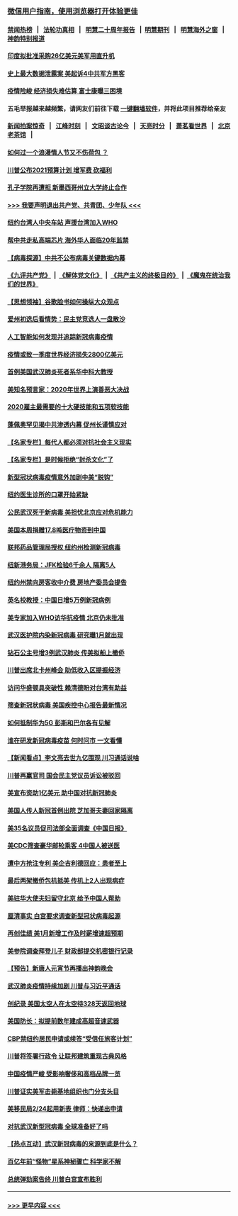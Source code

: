 ### [微信用户指南，使用浏览器打开体验更佳](https://github.com/gfw-breaker/banned-news1/blob/master/indexes/wechat-guide.md?t=0)
#### [禁闻热榜](热点新闻.md?t=0)  &nbsp;&nbsp;|&nbsp;&nbsp; [法轮功真相](https://github.com/gfw-breaker/truth/blob/master/README.md?t=0) &nbsp;&nbsp;|&nbsp;&nbsp; [明慧二十周年报告](https://github.com/gfw-breaker/mh-reports/blob/master/README.md?t=0) &nbsp;&nbsp;|&nbsp;&nbsp;[明慧期刊](https://github.com/gfw-breaker/mh-qikan) &nbsp;&nbsp;|&nbsp;&nbsp; [明慧海外之窗](https://github.com/gfw-breaker/mh-news/blob/master/README.md?t=0) &nbsp;&nbsp;|&nbsp;&nbsp; [神韵特别报道](https://github.com/gfw-breaker/mh-news/blob/master/shenyun.md?t=0)
#### [印度拟批准采购26亿美元美军用直升机](../pages/nsc412/n11859143.md?t=02110333) 
#### [史上最大数据泄露案 美起诉4中共军方黑客](../pages/nsc412/n11859115.md?t=02110333) 
#### [疫情险峻 经济损失难估算 富士康曝三困境](../pages/nsc412/n11859120.md?t=02110333) 
#### 五毛举报越来越频繁，请网友们前往下载 [一键翻墙软件](https://github.com/gfw-breaker/ssr-accounts)，并将此项目推荐给亲友
#### [新闻拍案惊奇](https://github.com/gfw-breaker/banned-news1/blob/master/pages/link4.md) &nbsp;&nbsp;|&nbsp;&nbsp; [江峰时刻](https://github.com/gfw-breaker/banned-news1/blob/master/pages/link4.md) &nbsp;&nbsp;|&nbsp;&nbsp; [文昭谈古论今](https://github.com/gfw-breaker/banned-news1/blob/master/pages/link4.md) &nbsp;&nbsp;|&nbsp;&nbsp; [天亮时分](https://github.com/gfw-breaker/banned-news1/blob/master/pages/link4.md) &nbsp;&nbsp;|&nbsp;&nbsp; [萧茗看世界](https://github.com/gfw-breaker/banned-news1/blob/master/pages/link4.md) &nbsp;&nbsp;|&nbsp;&nbsp; [北京老茶馆](https://github.com/gfw-breaker/banned-news1/blob/master/pages/link4.md) &nbsp;&nbsp;|&nbsp;&nbsp; 
#### [如何过一个浪漫情人节又不伤荷包 ？](../pages/nsc412/n11858969.md?t=02110333) 
#### [川普公布2021预算计划 增军费 砍福利](../pages/nsc412/n11859012.md?t=02110333) 
#### [孔子学院再遭拒 新墨西哥州立大学终止合作](../pages/nsc412/n11858661.md?t=02110333) 
#### [>>> 我要声明退出共产党、共青团、少年队 <<<](https://github.com/begood0513/goodnews/blob/master/quit/letter.md) 
#### [纽约台湾人中央车站  声援台湾加入WHO](../pages/nsc412/n11857757.md?t=02110333) 
#### [帮中共走私高端芯片 海外华人面临20年监禁](../pages/nsc412/n11855016.md?t=02110333) 
#### [【病毒探源】中共不公布病毒关键数据内幕](../pages/nsc412/n11856584.md?t=02110333) 
#### [《九评共产党》](https://github.com/begood0513/9ping.md/blob/master/README.md) &nbsp;|&nbsp; [《解体党文化》](../../../../jtdwh.md/blob/master/README.md)  &nbsp;|&nbsp; [《共产主义的终极目的》](../../../../gczydzjmd.md/blob/master/README.md) &nbsp;|&nbsp; [《魔鬼在统治我们的世界》](../../../../mgztzwmdsj.md/blob/master/README.md) 
#### [【思想领袖】谷歌脸书如何操纵大众观点](../pages/nsc412/n11680874.md?t=02110333) 
#### [爱州初选后看情势：民主党竞选人一盘散沙](../pages/nsc412/n11856557.md?t=02110333) 
#### [人工智能如何发现并追踪新冠病毒疫情](../pages/nsc412/n11856398.md?t=02110333) 
#### [疫情或致一季度世界经济损失2800亿美元](../pages/nsc412/n11855639.md?t=02110333) 
#### [首例美国武汉肺炎死者系华中科大教授](../pages/nsc412/n11855500.md?t=02110333) 
#### [美知名预言家：2020年世界上演善恶大决战](../pages/nsc412/n11855418.md?t=02110333) 
#### [2020雇主最需要的十大硬技能和五项软技能](../pages/nsc412/n11850953.md?t=02110333) 
#### [蓬佩奥罕见揭中共渗透内幕 促州长谨慎应对](../pages/nsc412/n11854685.md?t=02110333) 
#### [【名家专栏】每代人都必须对抗社会主义现实](../pages/nsc412/n11831412.md?t=02110333) 
#### [【名家专栏】是时候拒绝“封杀文化”了](../pages/nsc412/n11814093.md?t=02110333) 
#### [新型冠状病毒疫情意外加剧中美“脱钩”](../pages/nsc412/n11854475.md?t=02110333) 
#### [纽约医生诊所的口罩开始紧缺](../pages/nsc412/n11853364.md?t=02110333) 
#### [公民武汉死于新病毒 美担忧北京应对危机能力](../pages/nsc412/n11854331.md?t=02110333) 
#### [美国本周捐赠17.8吨医疗物资到中国](../pages/nsc412/n11854269.md?t=02110333) 
#### [联邦药品管理局授权  纽约州检测新冠病毒](../pages/nsc412/n11853371.md?t=02110333) 
#### [纽新港务局：JFK检验6千余人  隔离5人](../pages/nsc412/n11853366.md?t=02110333) 
#### [纽约州禁向房客收中介费  房地产委员会提告](../pages/nsc412/n11853360.md?t=02110333) 
#### [英名校教授：中国日增5万例新冠病例](../pages/nsc412/n11854174.md?t=02110333) 
#### [美专家加入WHO访华抗疫情 北京仍未批准](../pages/nsc412/n11854043.md?t=02110333) 
#### [武汉医护院内染新冠病毒 研究曝1月就出现](../pages/nsc412/n11852928.md?t=02110333) 
#### [钻石公主号增3例武汉肺炎 传美拟船上撤侨](../pages/nsc412/n11853240.md?t=02110333) 
#### [川普出席北卡州峰会 助低收入区提振经济](../pages/nsc412/n11853232.md?t=02110333) 
#### [访问华盛顿具突破性 赖清德盼对台湾有助益](../pages/nsc412/n11853129.md?t=02110333) 
#### [筛查新冠状病毒 美国疾控中心报告最新情况](../pages/nsc412/n11853070.md?t=02110333) 
#### [如何抵制华为5G 彭斯和巴尔各有见解](../pages/nsc412/n11852535.md?t=02110333) 
#### [谁在研发新冠病毒疫苗 何时问市 一文看懂](../pages/nsc412/n11852840.md?t=02110333) 
#### [【新闻看点】李文亮去世九亿围观 川习通话说啥](../pages/nsc412/n11852360.md?t=02110333) 
#### [川普再赢官司 国会民主党议员诉讼被驳回](../pages/nsc412/n11852287.md?t=02110333) 
#### [美宣布资助1亿美元 助中国对抗新冠肺炎](../pages/nsc412/n11852531.md?t=02110333) 
#### [美国人传人新冠首例出院 芝加哥夫妻回家隔离](../pages/nsc412/n11852452.md?t=02110333) 
#### [美35名议员促司法部全面调查《中国日报》](../pages/nsc412/n11852435.md?t=02110333) 
#### [美CDC筛查豪华邮轮乘客 4中国人被送医](../pages/nsc412/n11852085.md?t=02110333) 
#### [遭中方抢注专利 美企吉利德回应：患者至上](../pages/nsc412/n11852037.md?t=02110333) 
#### [最后两架撤侨包机抵美 传机上2人出现病症](../pages/nsc412/n11852173.md?t=02110333) 
#### [美驻华大使夫妇留守北京 给予中国人帮助](../pages/nsc412/n11852165.md?t=02110333) 
#### [厘清事实 白宫要求调查新型冠状病毒起源](../pages/nsc412/n11852106.md?t=02110333) 
#### [再创佳绩 美1月新增工作及时薪增速超预期](../pages/nsc412/n11852174.md?t=02110333) 
#### [美参院调查拜登儿子 财政部提交机密银行记录](../pages/nsc412/n11851808.md?t=02110333) 
#### [【预告】新唐人元宵节再播出神韵晚会](../pages/nsc412/n11843192.md?t=02110333) 
#### [武汉肺炎疫情持续加剧 川普与习近平通话](../pages/nsc412/n11851613.md?t=02110333) 
#### [创纪录 美国太空人在太空待328天返回地球](../pages/nsc412/n11851266.md?t=02110333) 
#### [美国防长：拟提前数年建成高超音速武器](../pages/nsc412/n11850959.md?t=02110333) 
#### [CBP禁纽约居民申请或续签“受信任旅客计划”](../pages/nsc412/n11850857.md?t=02110333) 
#### [川普将签署行政令 让联邦建筑重现古典风格](../pages/nsc412/n11850654.md?t=02110333) 
#### [中国疫情严峻 受影响奢侈和高档品牌一览](../pages/nsc412/n11850319.md?t=02110333) 
#### [川普证实美军击毙基地组织也门分支头目](../pages/nsc412/n11850383.md?t=02110333) 
#### [美移民局2/24起用新表 律师：快递出申请](../pages/nsc412/n11848220.md?t=02110333) 
#### [对抗武汉新型冠病毒 全球准备好了吗](../pages/nsc412/n11850142.md?t=02110333) 
#### [【热点互动】武汉新冠病毒的来源到底是什么？](../pages/nsc412/n11849749.md?t=02110333) 
#### [百亿年前“怪物”星系神秘骤亡 科学家不解](../pages/nsc412/n11849863.md?t=02110333) 
#### [总统弹劾案告终 川普白宫宣布胜利](../pages/nsc412/n11849985.md?t=02110333) 

----
#### [ >>> 更早内容 <<< ](../indexes/nsc412-earlier.md)
